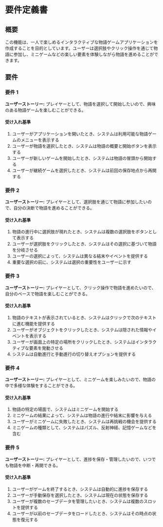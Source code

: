 # 要件定義書

## 概要

この機能は、一人で楽しめるインタラクティブな物語ゲームアプリケーションを作成することを目的としています。ユーザーは選択肢やクリック操作を通じて物語に参加し、ミニゲームなどの楽しい要素を体験しながら物語を進めることができます。

## 要件

### 要件 1

**ユーザーストーリー:** プレイヤーとして、物語を選択して開始したいので、興味のある物語ゲームを楽しむことができる。

#### 受け入れ基準

1. ユーザーがアプリケーションを開いたとき、システムは利用可能な物語ゲームのメニューを表示する
2. ユーザーが物語を選択したとき、システムは物語の概要と開始ボタンを表示する
3. ユーザーが新しいゲームを開始したとき、システムは物語の冒頭から開始する
4. ユーザーが継続ゲームを選択したとき、システムは前回の保存地点から再開する

### 要件 2

**ユーザーストーリー:** プレイヤーとして、選択肢を通じて物語に参加したいので、自分の決断で物語を進めることができる。

#### 受け入れ基準

1. 物語の進行中に選択肢が現れたとき、システムは複数の選択肢をボタンとして表示する
2. ユーザーが選択肢をクリックしたとき、システムはその選択に基づいて物語を分岐させる
3. ユーザーの選択によって、システムは異なる結末やイベントを提供する
4. 重要な選択の前に、システムは選択の重要性をユーザーに示す

### 要件 3

**ユーザーストーリー:** プレイヤーとして、クリック操作で物語を進めたいので、自分のペースで物語を楽しむことができる。

#### 受け入れ基準

1. 物語のテキストが表示されているとき、システムはクリックで次のテキストに進む機能を提供する
2. ユーザーがオブジェクトをクリックしたとき、システムは隠された情報やイベントを表示する
3. ユーザーが画面上の特定の場所をクリックしたとき、システムはインタラクティブな要素を発動させる
4. システムは自動進行と手動進行の切り替えオプションを提供する

### 要件 4

**ユーザーストーリー:** プレイヤーとして、ミニゲームを楽しみたいので、物語の中で多様な体験をすることができる。

#### 受け入れ基準

1. 物語の特定の場面で、システムはミニゲームを開始する
2. ミニゲームの結果によって、システムは物語の進行や結末に影響を与える
3. ユーザーがミニゲームに失敗したとき、システムは再挑戦の機会を提供する
4. ミニゲームの種類として、システムはパズル、反射神経、記憶ゲームなどを含む

### 要件 5

**ユーザーストーリー:** プレイヤーとして、進捗を保存・管理したいので、いつでも物語を中断・再開できる。

#### 受け入れ基準

1. ユーザーがゲームを終了するとき、システムは自動的に進捗を保存する
2. ユーザーが手動保存を選択したとき、システムは現在の状態を保存する
3. ユーザーが複数のセーブデータを管理したいとき、システムは複数のスロットを提供する
4. ユーザーが以前のセーブデータをロードしたとき、システムはその時点の状態を復元する
